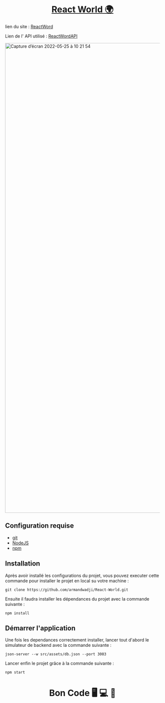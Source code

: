 <div>
  <h1 align="center">
    <a href="https://github.com/armandwadji/React-World.git">React World 🌍
    </a>  
  </h1>
</div> 

lien du site : [ReactWord](https://reactworldaw.netlify.app)

Lien de l' API utilisé : [ReactWordAPI](https://restcountries.com/v3.1/all?fields=name,population,region,capital,flags)

<img width="1526" alt="Capture d’écran 2022-05-25 à 10 21 54" src="https://user-images.githubusercontent.com/90448006/170216272-b24ca971-bac3-4db1-a8bf-adb7e85ffb81.png">

## Configuration requise

- [git][git]
- [NodeJS][node]
- [npm][npm]

## Installation
Après avoir installé les configurations du projet, vous pouvez executer cette commande pour installer le projet en local su votre machine :

```
git clone https://github.com/armandwadji/React-World.git
```

Ensuite il faudra installer les dépendances du projet avec la commande suivante :

```
npm install
```
## Démarrer l'application
Une fois les dependances correctement installer, lancer tout d'abord le simulateur de backend avec la commande suivante :

```
json-server --w src/assets/db.json --port 3003
```


Lancer enfin le projet grâce à la commande suivante :

```
npm start
```

<h1 align="center">Bon Code 🖥 💻 📱</h1>

<!-- prettier-ignore-start -->
[npm]: https://www.npmjs.com/
[node]: https://nodejs.org
[git]: https://git-scm.com/
<!-- prettier-ignore-end -->

